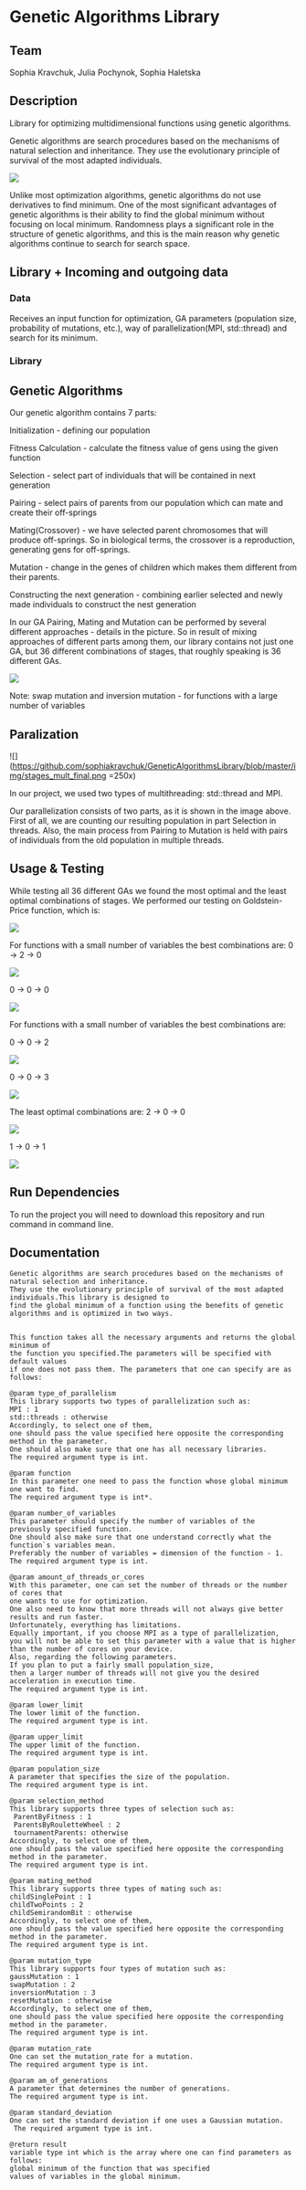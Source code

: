 # Genetic Algorithms Library

## Team
Sophia Kravchuk, Julia Pochynok, Sophia Haletska

## Description
Library for optimizing multidimensional functions using genetic algorithms.


Genetic algorithms are search procedures based on the mechanisms of natural selection and inheritance. They use the evolutionary principle of survival of the most adapted individuals.

![](https://github.com/juliapochynok/GeneticAlgorithmsLibrary/blob/master/img/Screenshot%20from%202020-09-04%2010-55-37.png?raw=true)


Unlike most optimization algorithms, genetic algorithms do not use derivatives to find minimum. One of the most significant advantages of genetic algorithms is their ability to find the global minimum without focusing on local minimum. Randomness plays a significant role in the structure of genetic algorithms, and this is the main reason why genetic algorithms continue to search for search space.


## Library + Incoming and outgoing data
### Data
Receives an input function for optimization, GA parameters (population size, probability of mutations, etc.), way of parallelization(MPI, std::thread) and search for its minimum.

### Library

## Genetic Algorithms
Our genetic algorithm contains 7 parts:


Initialization - defining our population

Fitness Calculation - calculate the fitness value of gens using the given function

Selection - select part of individuals that will be contained in next generation

Pairing - select pairs of parents from our population which can mate and create their off-springs

Mating(Crossover) -  we have selected parent chromosomes that will produce off-springs. So in biological terms, the crossover is a reproduction, generating gens for off-springs.

Mutation - change in the genes of children which makes them different from their parents.

Constructing the next generation - combining earlier selected and newly made individuals to construct the nest generation


In our GA Pairing, Mating and Mutation can be performed by several different approaches - details in the picture. So in result of mixing approaches of different parts among them, our library contains not just one GA, but 36 different combinations of stages, that roughly speaking is 36 different GAs.

![](https://github.com/juliapochynok/GeneticAlgorithmsLibrary/blob/master/img/Screenshot%20from%202020-09-04%2010-59-09.png?raw=true)



Note: swap mutation and inversion mutation - for functions with a large number of variables

## Paralization
![](https://github.com/sophiakravchuk/GeneticAlgorithmsLibrary/blob/master/img/stages_mult_final.png  =250x)

In our project, we used two types of multithreading: std::thread and MPI.


Our parallelization consists of two parts, as it is shown in the image above. First of all, we are counting our resulting population in part Selection in threads. Also, the main process from Pairing to Mutation is held with pairs of individuals from the old population in multiple threads.

## Usage & Testing
While testing all 36 different GAs we found the most optimal and the least optimal combinations of stages.
We performed our testing on Goldstein-Price function, which is:

![](https://github.com/juliapochynok/GeneticAlgorithmsLibrary/blob/master/img/Screenshot%20from%202020-09-04%2021-57-20.png?raw=true)


For functions with a small number of variables the best combinations are:
0 -> 2 -> 0 

![](https://github.com/juliapochynok/GeneticAlgorithmsLibrary/blob/master/img/020.png?raw=true)

0 -> 0 -> 0 

![](https://github.com/juliapochynok/GeneticAlgorithmsLibrary/blob/master/img/000.png?raw=true)

For functions with a small number of variables the best combinations are:

0 -> 0 -> 2 

![](https://github.com/juliapochynok/GeneticAlgorithmsLibrary/blob/master/img/002.png?raw=true)

0 -> 0 -> 3 

![](https://github.com/juliapochynok/GeneticAlgorithmsLibrary/blob/master/img/003.png?raw=true)

The least optimal combinations are:
2 -> 0 -> 0 

![](https://github.com/juliapochynok/GeneticAlgorithmsLibrary/blob/master/img/200.png?raw=true)

1 -> 0 -> 1 

![](https://github.com/juliapochynok/GeneticAlgorithmsLibrary/blob/master/img/101.png?raw=true)


## Run Dependencies
To run the project you will need to download this repository and run command in command line. 


## Documentation

	Genetic algorithms are search procedures based on the mechanisms of natural selection and inheritance.
    They use the evolutionary principle of survival of the most adapted individuals.This library is designed to
    find the global minimum of a function using the benefits of genetic algorithms and is optimized in two ways.
   

	This function takes all the necessary arguments and returns the global minimum of
    the function you specified.The parameters will be specified with default values
    if one does not pass them. The parameters that one can specify are as follows:
   
    @param type_of_parallelism
    This library supports two types of parallelization such as:
    MPI : 1
    std::threads : otherwise
    Accordingly, to select one of them,
    one should pass the value specified here opposite the corresponding method in the parameter.
    One should also make sure that one has all necessary libraries.
    The required argument type is int.
   
    @param function
    In this parameter one need to pass the function whose global minimum one want to find.
    The required argument type is int*.
   
    @param number_of_variables
    This parameter should specify the number of variables of the previously specified function.
    One should also make sure that one understand correctly what the function`s variables mean.
    Preferably the number of variables = dimension of the function - 1.
    The required argument type is int.
   
    @param amount_of_threads_or_cores
    With this parameter, one can set the number of threads or the number of cores that
    one wants to use for optimization.
    One also need to know that more threads will not always give better results and run faster.
    Unfortunately, everything has limitations.
    Equally important, if you choose MPI as a type of parallelization,
    you will not be able to set this parameter with a value that is higher
    than the number of cores on your device.
    Also, regarding the following parameters.
    If you plan to put a fairly small population_size,
    then a larger number of threads will not give you the desired acceleration in execution time.
    The required argument type is int.
   
    @param lower_limit
    The lower limit of the function.
    The required argument type is int.
   
    @param upper_limit
    The upper limit of the function.
    The required argument type is int.
   
    @param population_size
    A parameter that specifies the size of the population.
    The required argument type is int.
   
    @param selection_method
    This library supports three types of selection such as:
     ParentByFitness : 1
     ParentsByRouletteWheel : 2
     tournamentParents: otherwise
    Accordingly, to select one of them,
    one should pass the value specified here opposite the corresponding method in the parameter.
    The required argument type is int.
   
    @param mating_method
    This library supports three types of mating such as:
    childSinglePoint : 1
    childTwoPoints : 2
    childSemirandomBit : otherwise
    Accordingly, to select one of them,
    one should pass the value specified here opposite the corresponding method in the parameter.
    The required argument type is int.
   
    @param mutation_type
    This library supports four types of mutation such as:
    gaussMutation : 1
    swapMutation : 2
    inversionMutation : 3
    resetMutation : otherwise
    Accordingly, to select one of them,
    one should pass the value specified here opposite the corresponding method in the parameter.
    The required argument type is int.
   
    @param mutation_rate
    One can set the mutation_rate for a mutation.
    The required argument type is int.
   
    @param am_of_generations
    A parameter that determines the number of generations.
    The required argument type is int.
   
    @param standard_deviation
    One can set the standard deviation if one uses a Gaussian mutation.
     The required argument type is int.
   
    @return result
    variable type int which is the array where one can find parameters as follows:
    global minimum of the function that was specified
    values of variables in the global minimum.
  

